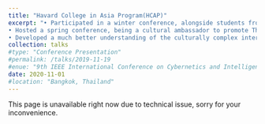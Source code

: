 ```yaml
---
title: "Havard College in Asia Program(HCAP)"
excerpt: "• Participated in a winter conference, alongside students from top universities across Asia, hosted by Harvard students.<br/>
• Hosted a spring conference, being a cultural ambassador to promote Thailand to Harvard students and delegates from other countries.<br/>
• Developed a much better understanding of the culturally complex international communities and foster cooperative relationships with young leaders from the United States and Asian countries.<br/><br/> <img src='/images/talks_images/hcap1.jpg' width='450' height='600'><br/> <img src='/images/talks_images/hcap2.jpg'width='600' height='450'>"
collection: talks
#type: "Conference Presentation"
#permalink: /talks/2019-11-19
#enue: "9th IEEE International Conference on Cybernetics and Intelligent Systems (CIS) and IEEE Conference on Robotics, Automation and Mechatronics (RAM), 2019"
date: 2020-11-01
#location: "Bangkok, Thailand"
---
```

This page is unavailable right now due to technical issue, sorry for your inconvenience.